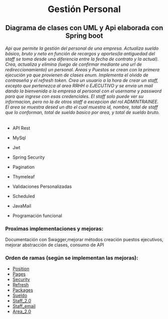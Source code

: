 <h1 align="center">Gestión Personal</h1>

<h2 align="center">Diagrama de clases con UML y Api elaborada con Spring boot</h2>
<div class="container">
<h6>Api que permite la gestión del personal de una empresa. Actualiza sueldo básico, bruto y neto en función de recargos y aportes(la antiguedad del staff se toma desde una diferencia entre la fecha de contrato y la actual).
 Crea, actualiza y elimina (luego de confirmar mediante una url de redireccionamiento) un personal. Areas y Puestos 
 se crean con la primera ejecución ya que provienen de clases enum. Implementa el olvido de contraseña y el refresh token. 
 Crea un usuario a la hora de crear un staff, excepto que pertenezca al area RRHH o EJECUTIVO y se envia un mail dando la bienvenida a la empresa al personal con el username y password para que ingrese con esas credenciales. El staff solo puede ver su informacion, pero no la de otros staff a excepcion del rol ADMINTRAINEE. El area se muestra desed un dto el cual muestra id, nombre, total de staff que lo conforman, total de sueldo basico por area, y total de sueldo bruto.
</h6>
</div>

- API Rest

- MySql

- Jwt

- Spring Security

- Pagination

- Thymeleaf

- Validaciones Personalizadas

- Scheduled

- JavaMail

- Programación funcional

<h3 align="left">Proximas implementaciones y mejoras:</h3>

<p>Documentación con Swagger,mejorar métodos creación puestos ejecutivos, 
 mejorar abstracción de clases, consumo de API</p>

<h3 align="left">Orden de ramas (según se implementan las mejoras):</h3>

- [Position](#Position)
- [Pages](#Pages)
- [Security](#Security)
- [Refresh](#Refresh)
- [Packages](#Packages)
- [Sueldo](#Sueldo)
- [Staff_2.0](#Staff_2.0)
- [Staff_email](#Staff_email)
- [Area_2.0](#Area_2.0)